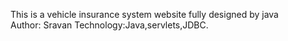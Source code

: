 This is a vehicle insurance system website fully designed by java 
<br>
Author: Sravan
Technology:Java,servlets,JDBC.